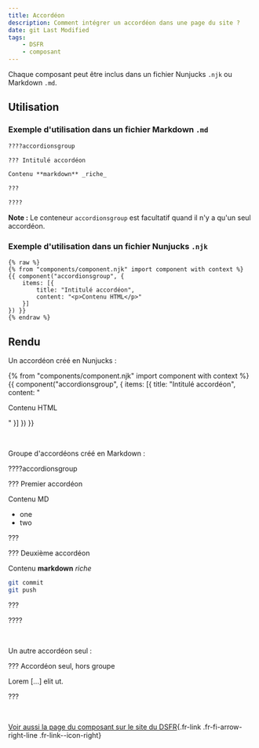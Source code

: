 ```yaml
---
title: Accordéon
description: Comment intégrer un accordéon dans une page du site ?
date: git Last Modified
tags:
    - DSFR
    - composant
---
```


Chaque composant peut être inclus dans un fichier Nunjucks `.njk` ou Markdown `.md`.

## Utilisation

### Exemple d'utilisation dans un fichier Markdown `.md`

```md
????accordionsgroup

??? Intitulé accordéon

Contenu **markdown** _riche_

???

????
```

**Note :** Le conteneur `accordionsgroup` est facultatif quand il n'y a qu'un seul accordéon.

### Exemple d'utilisation dans un fichier Nunjucks `.njk`

```njk
{% raw %}
{% from "components/component.njk" import component with context %}
{{ component("accordionsgroup", {
    items: [{
        title: "Intitulé accordéon",
        content: "<p>Contenu HTML</p>"
    }]
}) }}
{% endraw %}
```

## Rendu

Un accordéon créé en Nunjucks :

{% from "components/component.njk" import component with context %}
{{ component("accordionsgroup", {
    items: [{
        title: "Intitulé accordéon",
        content: "<p>Contenu HTML</p>"
    }]
}) }}

<br>

Groupe d'accordéons créé en Markdown :

????accordionsgroup

??? Premier accordéon

Contenu MD

-   one
-   two

???

??? Deuxième accordéon

Contenu **markdown** _riche_

```sh
git commit
git push
```

???

????

<br>

Un autre accordéon seul :

??? Accordéon seul, hors groupe

Lorem [...] elit ut.

???

<br>

[Voir aussi la page du composant sur le site du DSFR](https://www.systeme-de-design.gouv.fr/elements-d-interface/composants/accordeon){.fr-link .fr-fi-arrow-right-line .fr-link--icon-right}
